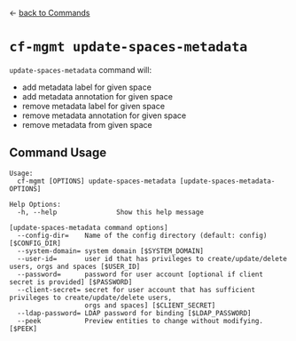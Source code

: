 &larr; [back to Commands](../README.md)

# `cf-mgmt update-spaces-metadata`

`update-spaces-metadata` command will:

- add metadata label for given space
- add metadata annotation for given space
- remove metadata label for given space
- remove metadata annotation for given space
- remove metadata from given space

## Command Usage

```
Usage:
  cf-mgmt [OPTIONS] update-spaces-metadata [update-spaces-metadata-OPTIONS]

Help Options:
  -h, --help               Show this help message

[update-spaces-metadata command options]
  --config-dir=    Name of the config directory (default: config) [$CONFIG_DIR]
  --system-domain= system domain [$SYSTEM_DOMAIN]
  --user-id=       user id that has privileges to create/update/delete users, orgs and spaces [$USER_ID]
  --password=      password for user account [optional if client secret is provided] [$PASSWORD]
  --client-secret= secret for user account that has sufficient privileges to create/update/delete users,
                   orgs and spaces] [$CLIENT_SECRET]
  --ldap-password= LDAP password for binding [$LDAP_PASSWORD]
  --peek           Preview entities to change without modifying. [$PEEK]
```
